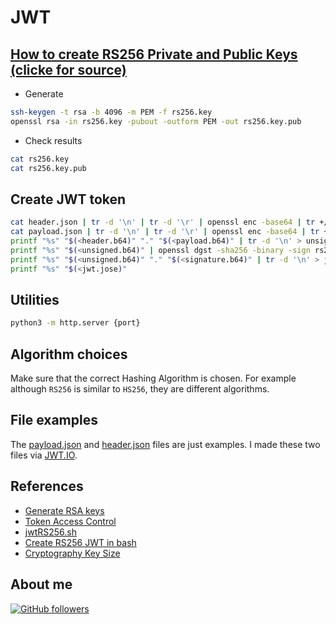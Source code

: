 # JWT

## [How to create RS256 Private and Public Keys (clicke for source)](https://gist.github.com/ygotthilf/baa58da5c3dd1f69fae9)

-   Generate

```bash
ssh-keygen -t rsa -b 4096 -m PEM -f rs256.key
openssl rsa -in rs256.key -pubout -outform PEM -out rs256.key.pub
```

-   Check results

```bash
cat rs256.key
cat rs256.key.pub	
```

## Create JWT token

```bash
cat header.json | tr -d '\n' | tr -d '\r' | openssl enc -base64 | tr +/ -_ | tr -d '=' > header.b64
cat payload.json | tr -d '\n' | tr -d '\r' | openssl enc -base64 | tr +/ -_ | tr -d '=' > payload.b64
printf "%s" "$(<header.b64)" "." "$(<payload.b64)" | tr -d '\n' > unsigned.b64
printf "%s" "$(<unsigned.b64)" | openssl dgst -sha256 -binary -sign rs256.key  | openssl enc -base64 | tr -d '\n=' | tr -- '+/' '-_' > signature.b64
printf "%s" "$(<unsigned.b64)" "." "$(<signature.b64)" | tr -d '\n' > jwt.jose
printf "%s" "$(<jwt.jose)"
```

## Utilities

```bash
python3 -m http.server {port}
```

## Algorithm choices

Make sure that the correct Hashing Algorithm is chosen.
For example although `RS256` is similar to `HS256`, they are different algorithms.

## File examples

The [payload.json](./payload.json) and [header.json](./header.json) files are just examples.
I made these two files via [JWT.IO](https://jwt.io/).

## References

-   [Generate RSA keys](https://learn.akamai.com/en-us/webhelp/iot/jwt-access-control/GUID-BD7079F4-09ED-4FAB-A923-4ACFE254BA3E.html)
-   [Token Access Control](https://learn.akamai.com/en-us/webhelp/iot/jwt-access-control/GUID-CB17F8FF-3367-4D4B-B3FE-FDBA53A5EA02.html)
-   [jwtRS256.sh](https://gist.github.com/ygotthilf/baa58da5c3dd1f69fae9)
-   [Create RS256 JWT in bash](https://stackoverflow.com/questions/58313106/create-rs256-jwt-in-bash)
-   [Cryptography Key Size](https://en.wikipedia.org/wiki/Key_size#Asymmetric_algorithm_key_lengths)

## About me

[![GitHub followers](https://img.shields.io/github/followers/jesperancinha.svg?label=Jesperancinha&style=for-the-badge&logo=github&color=grey "GitHub")](https://github.com/jesperancinha)
